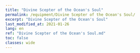 ```yaml
---
title: "Divine Scepter of the Ocean's Soul"
permalink: /equipment/Divine Scepter of the Ocean's Soul/
excerpt: "Divine Scepter of the Ocean's Soul"
last_modified_at: 2021-01-26
lang: en
ref: "Divine Scepter of the Ocean's Soul.md"
toc: false
classes: wide
---
```


